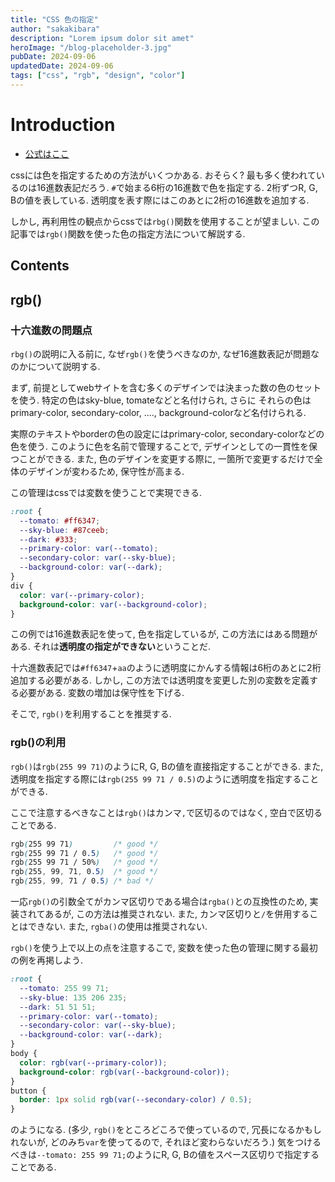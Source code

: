 ```yaml
---
title: "CSS 色の指定"
author: "sakakibara"
description: "Lorem ipsum dolor sit amet"
heroImage: "/blog-placeholder-3.jpg"
pubDate: 2024-09-06
updatedDate: 2024-09-06
tags: ["css", "rgb", "design", "color"]
---
```


# Introduction

- [公式はここ](https://developer.mozilla.org/ja/docs/Web/CSS/color_value/rgb)

cssには色を指定するための方法がいくつかある.
おそらく? 最も多く使われているのは16進数表記だろう.
`#`で始まる6桁の16進数で色を指定する.
2桁ずつR, G, Bの値を表している.
透明度を表す際にはこのあとに2桁の16進数を追加する.

しかし, 再利用性の観点からcssでは`rbg()`関数を使用することが望ましい.
この記事では`rgb()`関数を使った色の指定方法について解説する.

## Contents

## rgb()

### 十六進数の問題点

`rbg()`の説明に入る前に, なぜ`rgb()`を使うべきなのか, なぜ16進数表記が問題なのかについて説明する.

まず, 前提としてwebサイトを含む多くのデザインでは決まった数の色のセットを使う.
特定の色はsky-blue, tomateなどと名付けられ, さらに
それらの色はprimary-color, secondary-color, ...., background-colorなど名付けられる.

実際のテキストやborderの色の設定にはprimary-color, secondary-colorなどの色を使う.
このように色を名前で管理することで, デザインとしての一貫性を保つことができる.
また, 色のデザインを変更する際に, 一箇所で変更するだけで全体のデザインが変わるため, 保守性が高まる.

この管理はcssでは変数を使うことで実現できる.

```css
:root {
  --tomato: #ff6347;
  --sky-blue: #87ceeb;
  --dark: #333;
  --primary-color: var(--tomato);
  --secondary-color: var(--sky-blue);
  --background-color: var(--dark);
}
div {
  color: var(--primary-color);
  background-color: var(--background-color);
}
```

この例では16進数表記を使って, 色を指定しているが, この方法にはある問題がある.
それは**透明度の指定ができない**ということだ.

十六進数表記では`#ff6347`+`aa`のように透明度にかんする情報は6桁のあとに2桁追加する必要がある.
しかし, この方法では透明度を変更した別の変数を定義する必要がある.
変数の増加は保守性を下げる.

そこで, `rgb()`を利用することを推奨する.

### rgb()の利用

`rgb()`は`rgb(255 99 71)`のようにR, G, Bの値を直接指定することができる.
また, 透明度を指定する際には`rgb(255 99 71 / 0.5)`のように透明度を指定することができる.

ここで注意するべきなことは`rgb()`はカンマ`,`で区切るのではなく, 空白で区切ることである.

```css
rgb(255 99 71)         /* good */
rgb(255 99 71 / 0.5)   /* good */
rgb(255 99 71 / 50%)   /* good */
rgb(255, 99, 71, 0.5)  /* good */
rgb(255, 99, 71 / 0.5) /* bad */
```

一応`rgb()`の引数全てがカンマ区切りである場合は`rgba()`との互換性のため, 実装されてあるが, この方法は推奨されない.
また, カンマ区切りと`/`を併用することはできない.
また, `rgba()`の使用は推奨されない.

`rgb()`を使う上で以上の点を注意するこで, 変数を使った色の管理に関する最初の例を再掲しよう.

```css
:root {
  --tomato: 255 99 71;
  --sky-blue: 135 206 235;
  --dark: 51 51 51;
  --primary-color: var(--tomato);
  --secondary-color: var(--sky-blue);
  --background-color: var(--dark);
}
body {
  color: rgb(var(--primary-color));
  background-color: rgb(var(--background-color));
}
button {
  border: 1px solid rgb(var(--secondary-color) / 0.5);
}
```

のようになる.
(多少, `rgb()`をところどころで使っているので, 冗長になるかもしれないが, どのみち`var`を使ってるので, それほど変わらないだろう.)
気をつけるべきは`--tomato: 255 99 71;`のようにR, G, Bの値をスペース区切りで指定することである.
